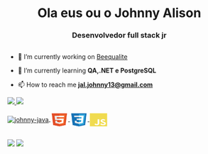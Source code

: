 <h1 align="center">Ola eus ou o Johnny Alison</h1>
<h3 align="center">Desenvolvedor full stack jr</h3>

##

- 🔭 I’m currently working on [Beequalite](https://beequalite.herokuapp.com/#/login)

- 🌱 I’m currently learning **QA,.NET e PostgreSQL**

- 📫 How to reach me **jal.johnny13@gmail.com**


<div>
  <a href="https://github.com/johnny-rizzo">
  <img height="180em" src="https://github-readme-stats.vercel.app/api?username=johnny-rizzo&show_icons=true&theme=dracula&include_all_commits=true&count_private=true"/>
  <img height="180em" src="https://github-readme-stats.vercel.app/api/top-langs/?username=johnny-rizzo&layout=compact&langs_count=7&theme=dracula"/>
</div>
<div style="display: inline_block"><br>
  
  <img align="center"  alt="johnny-java"  height="30" width="40" src="https://raw.githubusercontent.com/devicons/devicon/master/icons/java/java-original.svc">
  <img align="center" alt="johnny-HTML" height="30" width="40" src="https://raw.githubusercontent.com/devicons/devicon/master/icons/html5/html5-original.svg">
  <img align="center" alt="johnny-CSS" height="30" width="40" src="https://raw.githubusercontent.com/devicons/devicon/master/icons/css3/css3-original.svg">
  <img align="center" alt="johnny-Js" height="30" width="40" src="https://raw.githubusercontent.com/devicons/devicon/master/icons/javascript/javascript-plain.svg">

##
  
<div>
   <a href = "mailto:jal.johnny13@gmail.com"><img src="https://img.shields.io/badge/-Gmail-%23333?style=for-the-badge&logo=gmail&logoColor=white" target="_blank"></a>
  <a href="https://www.linkedin.com/in/johnny-alison/" target="_blank"><img src="https://img.shields.io/badge/-LinkedIn-%230077B5?style=for-the-badge&logo=linkedin&logoColor=white" target="_blank"></a> 
  </div>

